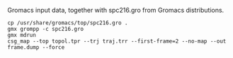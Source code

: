 Gromacs input data, together with spc216.gro from Gromacs distributions.
```
cp /usr/share/gromacs/top/spc216.gro .
gmx grompp -c spc216.gro
gmx mdrun
csg_map --top topol.tpr --trj traj.trr --first-frame=2 --no-map --out frame.dump --force
```
